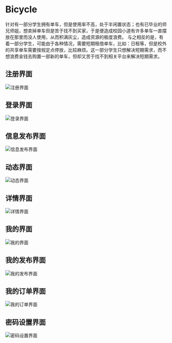 # Bicycle
针对有一部分学生拥有单车，但是使用率不高，处于半闲置状态；也有已毕业的师兄师姐，想卖掉单车但是苦于找不到买家，于是便造成校园小道有许多单车一直摆放在那里而没人使用，从而积满灰尘，造成资源的极度浪费。
与之相反的是，有着一部分学生，可能由于各种情况，需要短期租借单车，比如：日租等，但是校外的共享单车需要按规定点停放，比较麻烦。这一部分学生只想解决短期需求，而不想浪费金钱去购置一部新的单车，但却又苦于找不到相关平台来解决短期需求。
## 注册界面
![注册界面](https://edu-00.oss-cn-shenzhen.aliyuncs.com/bike/1.png)
## 登录界面
![登录界面](https://edu-00.oss-cn-shenzhen.aliyuncs.com/bike/2.png)
## 信息发布界面
![信息发布界面](https://edu-00.oss-cn-shenzhen.aliyuncs.com/bike/3.png)
## 动态界面
![动态界面](https://edu-00.oss-cn-shenzhen.aliyuncs.com/bike/4.png)
## 详情界面
![详情界面](https://edu-00.oss-cn-shenzhen.aliyuncs.com/bike/5.png)
## 我的界面
![我的界面](https://edu-00.oss-cn-shenzhen.aliyuncs.com/bike/6.png)
## 我的发布界面
![我的发布界面](https://edu-00.oss-cn-shenzhen.aliyuncs.com/bike/7.png)
## 我的订单界面
![我的订单界面](https://edu-00.oss-cn-shenzhen.aliyuncs.com/bike/8.png)
## 密码设置界面
![密码设置界面](https://edu-00.oss-cn-shenzhen.aliyuncs.com/bike/9.png)


